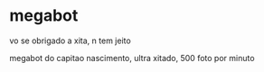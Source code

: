 # megabot
vo se obrigado a xita, n tem jeito

megabot do capitao nascimento, ultra xitado, 500 foto por minuto
